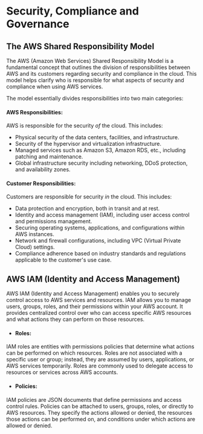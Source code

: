 # Security, Compliance and Governance

## The AWS Shared Responsibility Model

The AWS (Amazon Web Services) Shared Responsibility Model is a fundamental concept that outlines the division of responsibilities between AWS and its customers regarding security and compliance in the cloud. This model helps clarify who is responsible for what aspects of security and compliance when using AWS services. 

The model essentially divides responsibilities into two main categories:

#### AWS Responsibilities:

AWS is responsible for the security *of* the cloud. This includes:

* Physical security of the data centers, facilities, and infrastructure.
* Security of the hypervisor and virtualization infrastructure.
* Managed services such as Amazon S3, Amazon RDS, etc., including patching and maintenance.
* Global infrastructure security including networking, DDoS protection, and availability zones.

#### Customer Responsibilities:

Customers are responsible for security *in* the cloud. This includes:

* Data protection and encryption, both in transit and at rest.
* Identity and access management (IAM), including user access control and permissions management.
* Securing operating systems, applications, and configurations within AWS instances.
* Network and firewall configurations, including VPC (Virtual Private Cloud) settings.
* Compliance adherence based on industry standards and regulations applicable to the customer's use case.

## AWS IAM (Identity and Access Management) 

AWS IAM (Identity and Access Management) enables you to securely control access to AWS services and resources. IAM allows you to manage users, groups, roles, and their permissions within your AWS account. It provides centralized control over who can access specific AWS resources and what actions they can perform on those resources.

* #### Roles:

IAM roles are entities with permissions policies that determine what actions can be performed on which resources. Roles are not associated with a specific user or group; instead, they are assumed by users, applications, or AWS services temporarily. Roles are commonly used to delegate access to resources or services across AWS accounts.

* #### Policies:

IAM policies are JSON documents that define permissions and access control rules. Policies can be attached to users, groups, roles, or directly to AWS resources. They specify the actions allowed or denied, the resources those actions can be performed on, and conditions under which actions are allowed or denied.

